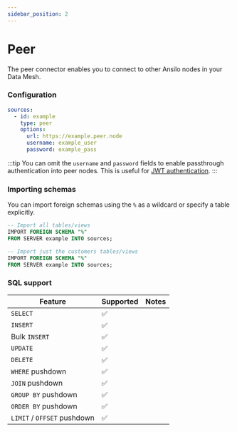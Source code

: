 ```yaml
---
sidebar_position: 2
---
```


# Peer

The peer connector enables you to connect to other Ansilo nodes in your Data Mesh.

### Configuration

```yaml
sources:
  - id: example
    type: peer
    options:
      url: https://example.peer.node
      username: example_user
      password: example_pass
```

:::tip
You can omit the `username` and `password` fields to enable passthrough authentication into peer nodes.
This is useful for [JWT authentication](http://localhost:3000/fundamentals/security/#jwt-authentication).
:::

### Importing schemas

You can import foreign schemas using the `%` as a wildcard or specify a table explicitly.

```sql
-- Import all tables/views
IMPORT FOREIGN SCHEMA "%"
FROM SERVER example INTO sources;

-- Import just the customers tables/views
IMPORT FOREIGN SCHEMA "%"
FROM SERVER example INTO sources;
```

### SQL support

| Feature                     | Supported | Notes |
| --------------------------- | --------- | ----- |
| `SELECT`                    | ✅        |       |
| `INSERT`                    | ✅        |       |
| Bulk `INSERT`               | ✅        |       |
| `UPDATE`                    | ✅        |       |
| `DELETE`                    | ✅        |       |
| `WHERE` pushdown            | ✅        |       |
| `JOIN` pushdown             | ✅        |       |
| `GROUP BY` pushdown         | ✅        |       |
| `ORDER BY` pushdown         | ✅        |       |
| `LIMIT` / `OFFSET` pushdown | ✅        |       |
